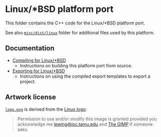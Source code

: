 # Linux/*BSD platform port

This folder contains the C++ code for the Linux/*BSD platform port.

See also [`misc/dist/linux`](/misc/dist/linux) folder for additional files
used by this platform.

## Documentation

- [Compiling for Linux/*BSD](https://docs.bradotengine.org/en/latest/contributing/development/compiling/compiling_for_linuxbsd.html)
  - Instructions on building this platform port from source.
- [Exporting for Linux/*BSD](https://docs.bradotengine.org/en/latest/tutorials/export/exporting_for_linux.html)
  - Instructions on using the compiled export templates to export a project.

## Artwork license

[`logo.png`](logo.png) is derived from the [Linux logo](https://isc.tamu.edu/~lewing/linux/):

> Permission to use and/or modify this image is granted provided you acknowledge me
> <lewing@isc.tamu.edu> and [The GIMP](https://isc.tamu.edu/~lewing/gimp/)
> if someone asks.
